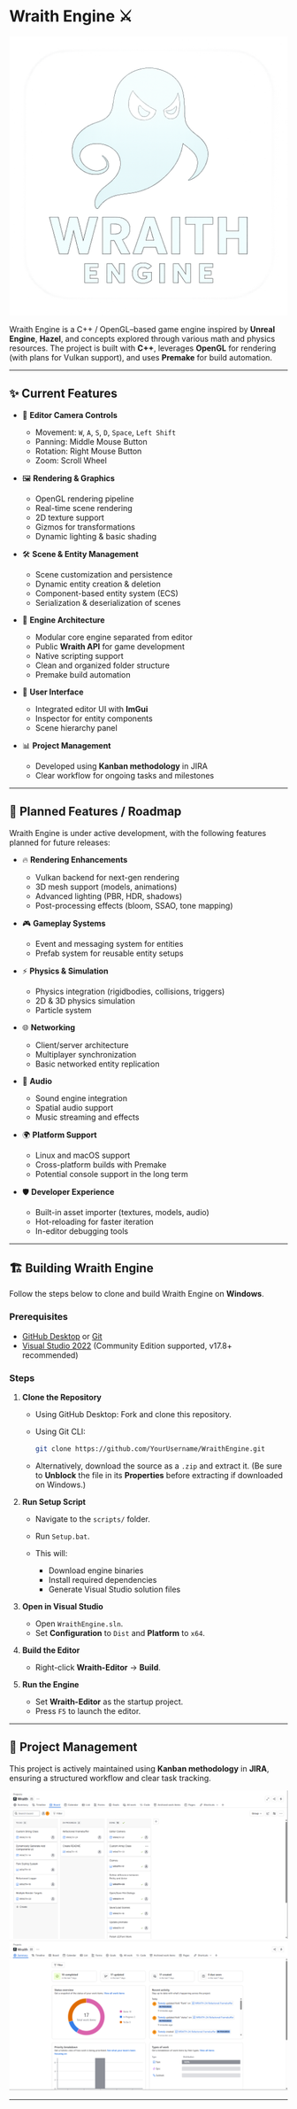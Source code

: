 # Wraith Engine ⚔️

![Wraith Engine Logo](Resources/Wraith-Logo.png)

Wraith Engine is a C++ / OpenGL–based game engine inspired by **Unreal Engine**, **Hazel**, and concepts explored through various math and physics resources. The project is built with **C++**, leverages **OpenGL** for rendering (with plans for Vulkan support), and uses **Premake** for build automation.

---

## ✨ Current Features

* 🎥 **Editor Camera Controls**

  * Movement: `W`, `A`, `S`, `D`, `Space`, `Left Shift`
  * Panning: Middle Mouse Button
  * Rotation: Right Mouse Button
  * Zoom: Scroll Wheel

* 🖼️ **Rendering & Graphics**

  * OpenGL rendering pipeline
  * Real-time scene rendering
  * 2D texture support
  * Gizmos for transformations
  * Dynamic lighting & basic shading

* 🛠️ **Scene & Entity Management**

  * Scene customization and persistence
  * Dynamic entity creation & deletion
  * Component-based entity system (ECS)
  * Serialization & deserialization of scenes

* 🧩 **Engine Architecture**

  * Modular core engine separated from editor
  * Public **Wraith API** for game development
  * Native scripting support
  * Clean and organized folder structure
  * Premake build automation

* 🎨 **User Interface**

  * Integrated editor UI with **ImGui**
  * Inspector for entity components
  * Scene hierarchy panel

* 📊 **Project Management**

  * Developed using **Kanban methodology** in JIRA
  * Clear workflow for ongoing tasks and milestones

---

## 🚀 Planned Features / Roadmap

Wraith Engine is under active development, with the following features planned for future releases:

* 🔥 **Rendering Enhancements**

  * Vulkan backend for next-gen rendering
  * 3D mesh support (models, animations)
  * Advanced lighting (PBR, HDR, shadows)
  * Post-processing effects (bloom, SSAO, tone mapping)

* 🎮 **Gameplay Systems**

  * Event and messaging system for entities
  * Prefab system for reusable entity setups

* ⚡ **Physics & Simulation**

  * Physics integration (rigidbodies, collisions, triggers)
  * 2D & 3D physics simulation
  * Particle system

* 🌐 **Networking**

  * Client/server architecture
  * Multiplayer synchronization
  * Basic networked entity replication

* 🎵 **Audio**

  * Sound engine integration
  * Spatial audio support
  * Music streaming and effects

* 🌍 **Platform Support**

  * Linux and macOS support
  * Cross-platform builds with Premake
  * Potential console support in the long term

* 🛡️ **Developer Experience**

  * Built-in asset importer (textures, models, audio)
  * Hot-reloading for faster iteration
  * In-editor debugging tools

---

## 🏗️ Building Wraith Engine

Follow the steps below to clone and build Wraith Engine on **Windows**.

### Prerequisites

* [GitHub Desktop](https://desktop.github.com/) or [Git](https://git-scm.com/)
* [Visual Studio 2022](https://visualstudio.microsoft.com/) (Community Edition supported, v17.8+ recommended)

### Steps

1. **Clone the Repository**

   * Using GitHub Desktop: Fork and clone this repository.
   * Using Git CLI:

     ```bash
     git clone https://github.com/YourUsername/WraithEngine.git
     ```
   * Alternatively, download the source as a `.zip` and extract it. (Be sure to **Unblock** the file in its **Properties** before extracting if downloaded on Windows.)

2. **Run Setup Script**

   * Navigate to the `scripts/` folder.
   * Run `Setup.bat`.
   * This will:

     * Download engine binaries
     * Install required dependencies
     * Generate Visual Studio solution files

3. **Open in Visual Studio**

   * Open `WraithEngine.sln`.
   * Set **Configuration** to `Dist` and **Platform** to `x64`.

4. **Build the Editor**

   * Right-click **Wraith-Editor** → **Build**.

5. **Run the Engine**

   * Set **Wraith-Editor** as the startup project.
   * Press `F5` to launch the editor.

---

## 📌 Project Management

This project is actively maintained using **Kanban methodology** in **JIRA**, ensuring a structured workflow and clear task tracking.

![Kanban Board](Resources/Git/KanbanBoard.png)
![Kanban Summary](Resources/Git/KanbanSummary.png)

---